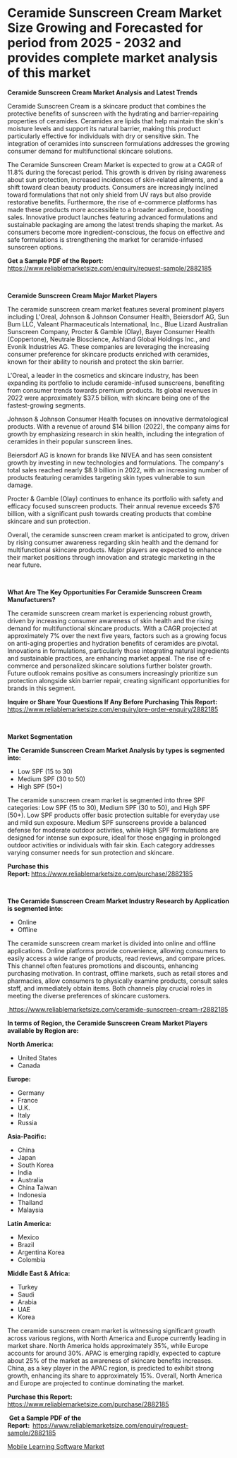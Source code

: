 <p><h1>Ceramide Sunscreen Cream Market Size Growing and Forecasted for period from 2025 - 2032 and provides complete market analysis of this market</h1></p><p><strong>Ceramide Sunscreen Cream Market Analysis and Latest Trends</strong></p>
<p><p>Ceramide Sunscreen Cream is a skincare product that combines the protective benefits of sunscreen with the hydrating and barrier-repairing properties of ceramides. Ceramides are lipids that help maintain the skin's moisture levels and support its natural barrier, making this product particularly effective for individuals with dry or sensitive skin. The integration of ceramides into sunscreen formulations addresses the growing consumer demand for multifunctional skincare solutions.</p><p>The Ceramide Sunscreen Cream Market is expected to grow at a CAGR of 11.8% during the forecast period. This growth is driven by rising awareness about sun protection, increased incidences of skin-related ailments, and a shift toward clean beauty products. Consumers are increasingly inclined toward formulations that not only shield from UV rays but also provide restorative benefits. Furthermore, the rise of e-commerce platforms has made these products more accessible to a broader audience, boosting sales. Innovative product launches featuring advanced formulations and sustainable packaging are among the latest trends shaping the market. As consumers become more ingredient-conscious, the focus on effective and safe formulations is strengthening the market for ceramide-infused sunscreen options.</p></p>
<p><strong>Get a Sample PDF of the Report:&nbsp;</strong> <a href="https://www.reliablemarketsize.com/enquiry/request-sample/2882185?utm_campaign=3129&utm_medium=2&utm_source=Github&utm_content=ia&utm_term=13032025&utm_id=ceramide-sunscreen-cream">https://www.reliablemarketsize.com/enquiry/request-sample/2882185</a></p>
<p>&nbsp;</p>
<p><strong>Ceramide Sunscreen Cream Major Market Players</strong></p>
<p><p>The ceramide sunscreen cream market features several prominent players including L'Oreal, Johnson & Johnson Consumer Health, Beiersdorf AG, Sun Bum LLC, Valeant Pharmaceuticals International, Inc., Blue Lizard Australian Sunscreen Company, Procter & Gamble (Olay), Bayer Consumer Health (Coppertone), Neutrale Bioscience, Ashland Global Holdings Inc., and Evonik Industries AG. These companies are leveraging the increasing consumer preference for skincare products enriched with ceramides, known for their ability to nourish and protect the skin barrier.</p><p>L'Oreal, a leader in the cosmetics and skincare industry, has been expanding its portfolio to include ceramide-infused sunscreens, benefiting from consumer trends towards premium products. Its global revenues in 2022 were approximately $37.5 billion, with skincare being one of the fastest-growing segments.</p><p>Johnson & Johnson Consumer Health focuses on innovative dermatological products. With a revenue of around $14 billion (2022), the company aims for growth by emphasizing research in skin health, including the integration of ceramides in their popular sunscreen lines.</p><p>Beiersdorf AG is known for brands like NIVEA and has seen consistent growth by investing in new technologies and formulations. The company's total sales reached nearly $8.9 billion in 2022, with an increasing number of products featuring ceramides targeting skin types vulnerable to sun damage.</p><p>Procter & Gamble (Olay) continues to enhance its portfolio with safety and efficacy focused sunscreen products. Their annual revenue exceeds $76 billion, with a significant push towards creating products that combine skincare and sun protection.</p><p>Overall, the ceramide sunscreen cream market is anticipated to grow, driven by rising consumer awareness regarding skin health and the demand for multifunctional skincare products. Major players are expected to enhance their market positions through innovation and strategic marketing in the near future.</p></p>
<p>&nbsp;</p>
<p><strong>What Are The Key Opportunities For Ceramide Sunscreen Cream Manufacturers?</strong></p>
<p><p>The ceramide sunscreen cream market is experiencing robust growth, driven by increasing consumer awareness of skin health and the rising demand for multifunctional skincare products. With a CAGR projected at approximately 7% over the next five years, factors such as a growing focus on anti-aging properties and hydration benefits of ceramides are pivotal. Innovations in formulations, particularly those integrating natural ingredients and sustainable practices, are enhancing market appeal. The rise of e-commerce and personalized skincare solutions further bolster growth. Future outlook remains positive as consumers increasingly prioritize sun protection alongside skin barrier repair, creating significant opportunities for brands in this segment.</p></p>
<p><strong>Inquire or Share Your Questions If Any Before Purchasing This Report:</strong> <a href="https://www.reliablemarketsize.com/enquiry/pre-order-enquiry/2882185?utm_campaign=3129&utm_medium=2&utm_source=Github&utm_content=ia&utm_term=13032025&utm_id=ceramide-sunscreen-cream">https://www.reliablemarketsize.com/enquiry/pre-order-enquiry/2882185</a></p>
<p>&nbsp;</p>
<p><strong>Market Segmentation</strong></p>
<p><strong>The Ceramide Sunscreen Cream Market Analysis by types is segmented into:</strong></p>
<p><ul><li>Low SPF (15 to 30)</li><li>Medium SPF (30 to 50)</li><li>High SPF (50+)</li></ul></p>
<p><p>The ceramide sunscreen cream market is segmented into three SPF categories: Low SPF (15 to 30), Medium SPF (30 to 50), and High SPF (50+). Low SPF products offer basic protection suitable for everyday use and mild sun exposure. Medium SPF sunscreens provide a balanced defense for moderate outdoor activities, while High SPF formulations are designed for intense sun exposure, ideal for those engaging in prolonged outdoor activities or individuals with fair skin. Each category addresses varying consumer needs for sun protection and skincare.</p></p>
<p><strong>Purchase this Report:&nbsp;</strong><a href="https://www.reliablemarketsize.com/purchase/2882185?utm_campaign=3129&utm_medium=2&utm_source=Github&utm_content=ia&utm_term=13032025&utm_id=ceramide-sunscreen-cream">https://www.reliablemarketsize.com/purchase/2882185</a></p>
<p>&nbsp;</p>
<p><strong>The Ceramide Sunscreen Cream Market Industry Research by Application is segmented into:</strong></p>
<p><ul><li>Online</li><li>Offline</li></ul></p>
<p><p>The ceramide sunscreen cream market is divided into online and offline applications. Online platforms provide convenience, allowing consumers to easily access a wide range of products, read reviews, and compare prices. This channel often features promotions and discounts, enhancing purchasing motivation. In contrast, offline markets, such as retail stores and pharmacies, allow consumers to physically examine products, consult sales staff, and immediately obtain items. Both channels play crucial roles in meeting the diverse preferences of skincare customers.</p></p>
<p><a href="https://www.reliablemarketsize.com/ceramide-sunscreen-cream-r2882185?utm_campaign=3129&utm_medium=2&utm_source=Github&utm_content=ia&utm_term=13032025&utm_id=ceramide-sunscreen-cream">&nbsp;https://www.reliablemarketsize.com/ceramide-sunscreen-cream-r2882185</a></p>
<p><strong>In terms of Region, the Ceramide Sunscreen Cream Market Players available by Region are:</strong></p>
<p>
    <p> <strong> North America: </strong>
        <ul>
            <li>United States</li>
            <li>Canada</li>
        </ul>
        </p> 
    <p> <strong> Europe: </strong>
        <ul>
            <li>Germany</li>
            <li>France</li>
            <li>U.K.</li>
            <li>Italy</li>
            <li>Russia</li>
        </ul>
        </p> 
    <p> <strong> Asia-Pacific: </strong>
        <ul>
            <li>China</li>
            <li>Japan</li>
            <li>South Korea</li>
            <li>India</li>
            <li>Australia</li>
            <li>China Taiwan</li>
            <li>Indonesia</li>
            <li>Thailand</li>
            <li>Malaysia</li>
        </ul>
        </p> 
    <p> <strong> Latin America: </strong>
        <ul>
            <li>Mexico</li>
            <li>Brazil</li>
            <li>Argentina Korea</li>
            <li>Colombia</li>
        </ul>
        </p> 
    <p> <strong> Middle East & Africa: </strong>
        <ul>
            <li>Turkey</li>
            <li>Saudi</li>
            <li>Arabia</li>
            <li>UAE</li>
            <li>Korea</li>
        </ul>
    </p>
    </p>
<p><p>The ceramide sunscreen cream market is witnessing significant growth across various regions, with North America and Europe currently leading in market share. North America holds approximately 35%, while Europe accounts for around 30%. APAC is emerging rapidly, expected to capture about 25% of the market as awareness of skincare benefits increases. China, as a key player in the APAC region, is predicted to exhibit strong growth, enhancing its share to approximately 15%. Overall, North America and Europe are projected to continue dominating the market.</p></p>
<p><strong>Purchase this Report: </strong><a href="https://www.reliablemarketsize.com/purchase/2882185?utm_campaign=3129&utm_medium=2&utm_source=Github&utm_content=ia&utm_term=13032025&utm_id=ceramide-sunscreen-cream">https://www.reliablemarketsize.com/purchase/2882185</a></p>
<p>&nbsp;<strong>Get a Sample PDF of the Report:&nbsp;&nbsp;</strong><a href="https://www.reliablemarketsize.com/enquiry/request-sample/2882185?utm_campaign=3129&utm_medium=2&utm_source=Github&utm_content=ia&utm_term=13032025&utm_id=ceramide-sunscreen-cream">https://www.reliablemarketsize.com/enquiry/request-sample/2882185</a></p>
<p><strong></strong></p>
<p><p><a href="https://github.com/ternainglin/Market-Research-Report-List-1/blob/main/mobile-learning-software-market.md?utm_campaign=3129&utm_medium=2&utm_source=Github&utm_content=ia&utm_term=13032025&utm_id=ceramide-sunscreen-cream">Mobile Learning Software Market</a></p></p>